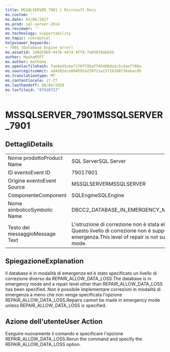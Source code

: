 ```yaml
---
title: MSSQLSERVER_7901 | Microsoft Docs
ms.custom: ''
ms.date: 03/06/2017
ms.prod: sql-server-2014
ms.reviewer: ''
ms.technology: supportability
ms.topic: conceptual
helpviewer_keywords:
- 7901 (Database Engine error)
ms.assetid: 2d0d19b9-947b-4474-9ff8-7e03019ab93d
author: MashaMSFT
ms.author: mathoma
ms.openlocfilehash: fae6e55cbe7170f795aff85400da2c5cdaef780a
ms.sourcegitcommit: ad4d92dce894592a259721a1571b1d8736abacdb
ms.translationtype: MT
ms.contentlocale: it-IT
ms.lasthandoff: 08/04/2020
ms.locfileid: "87628717"
---
```

# <a name="mssqlserver_7901"></a><span data-ttu-id="b20f0-102">MSSQLSERVER_7901</span><span class="sxs-lookup"><span data-stu-id="b20f0-102">MSSQLSERVER_7901</span></span>
    
## <a name="details"></a><span data-ttu-id="b20f0-103">Dettagli</span><span class="sxs-lookup"><span data-stu-id="b20f0-103">Details</span></span>  
  
|||  
|-|-|  
|<span data-ttu-id="b20f0-104">Nome prodotto</span><span class="sxs-lookup"><span data-stu-id="b20f0-104">Product Name</span></span>|<span data-ttu-id="b20f0-105">SQL Server</span><span class="sxs-lookup"><span data-stu-id="b20f0-105">SQL Server</span></span>|  
|<span data-ttu-id="b20f0-106">ID evento</span><span class="sxs-lookup"><span data-stu-id="b20f0-106">Event ID</span></span>|<span data-ttu-id="b20f0-107">7901</span><span class="sxs-lookup"><span data-stu-id="b20f0-107">7901</span></span>|  
|<span data-ttu-id="b20f0-108">Origine evento</span><span class="sxs-lookup"><span data-stu-id="b20f0-108">Event Source</span></span>|<span data-ttu-id="b20f0-109">MSSQLSERVER</span><span class="sxs-lookup"><span data-stu-id="b20f0-109">MSSQLSERVER</span></span>|  
|<span data-ttu-id="b20f0-110">Componente</span><span class="sxs-lookup"><span data-stu-id="b20f0-110">Component</span></span>|<span data-ttu-id="b20f0-111">SQLEngine</span><span class="sxs-lookup"><span data-stu-id="b20f0-111">SQLEngine</span></span>|  
|<span data-ttu-id="b20f0-112">Nome simbolico</span><span class="sxs-lookup"><span data-stu-id="b20f0-112">Symbolic Name</span></span>|<span data-ttu-id="b20f0-113">DBCC2_DATABASE_IN_EMERGENCY_MODE</span><span class="sxs-lookup"><span data-stu-id="b20f0-113">DBCC2_DATABASE_IN_EMERGENCY_MODE</span></span>|  
|<span data-ttu-id="b20f0-114">Testo del messaggio</span><span class="sxs-lookup"><span data-stu-id="b20f0-114">Message Text</span></span>|<span data-ttu-id="b20f0-115">L'istruzione di correzione non è stata elaborata.</span><span class="sxs-lookup"><span data-stu-id="b20f0-115">The repair statement was not processed.</span></span> <span data-ttu-id="b20f0-116">Questo livello di correzione non è supportato quando il database è in modalità di emergenza.</span><span class="sxs-lookup"><span data-stu-id="b20f0-116">This level of repair is not supported when the database is in emergency mode.</span></span>|  
  
## <a name="explanation"></a><span data-ttu-id="b20f0-117">Spiegazione</span><span class="sxs-lookup"><span data-stu-id="b20f0-117">Explanation</span></span>  
 <span data-ttu-id="b20f0-118">Il database è in modalità di emergenza ed è stato specificato un livello di correzione diverso da REPAIR_ALLOW_DATA_LOSS.</span><span class="sxs-lookup"><span data-stu-id="b20f0-118">The database is in emergency mode and a repair level other than REPAIR_ALLOW_DATA_LOSS has been specified.</span></span> <span data-ttu-id="b20f0-119">Non è possibile implementare correzioni in modalità di emergenza a meno che non venga specificata l'opzione REPAIR_ALLOW_DATA_LOSS.</span><span class="sxs-lookup"><span data-stu-id="b20f0-119">Repairs cannot be made in emergency mode unless REPAIR_ALLOW_DATA_LOSS is specified.</span></span>  
  
## <a name="user-action"></a><span data-ttu-id="b20f0-120">Azione dell'utente</span><span class="sxs-lookup"><span data-stu-id="b20f0-120">User Action</span></span>  
 <span data-ttu-id="b20f0-121">Eseguire nuovamente il comando e specificare l'opzione REPAIR_ALLOW_DATA_LOSS.</span><span class="sxs-lookup"><span data-stu-id="b20f0-121">Rerun the command and specify the REPAIR_ALLOW_DATA_LOSS option.</span></span>  
  
  
